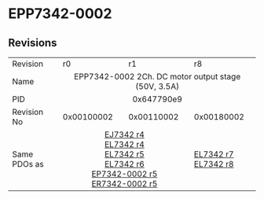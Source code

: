 # EPP7342-0002

## Revisions
<table>
<tr>
<td>Revision</td>
<td>r0</td>
<td>r1</td>
<td>r8</td>
</tr>
<tr>
<td>Name</td>
<td colspan=3 align="center">EPP7342-0002 2Ch. DC motor output stage (50V, 3.5A)</td>
</tr>
<tr>
<td>PID</td>
<td colspan=3 align="center">0x647790e9</td>
</tr>
<tr>
<td>Revision No</td>
<td>0x00100002</td>
<td>0x00110002</td>
<td>0x00180002</td>
</tr>
<tr>
<td>Same PDOs as</td>
<td colspan=2 align="center"><a href="EJ7342.md">EJ7342 r4</a><br/><a href="EL7342.md">EL7342 r4</a><br/><a href="EL7342.md">EL7342 r5</a><br/><a href="EL7342.md">EL7342 r6</a><br/><a href="EP7342-0002.md">EP7342-0002 r5</a><br/><a href="ER7342-0002.md">ER7342-0002 r5</a></td>
<td><a href="EL7342.md">EL7342 r7</a><br/><a href="EL7342.md">EL7342 r8</a></td>
</tr>
</table>
